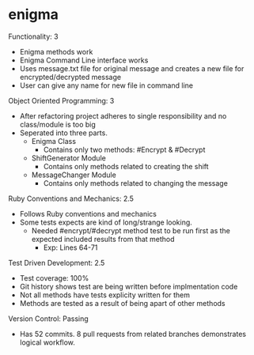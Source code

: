 # enigma

Functionality: 3
  - Enigma methods work
  - Enigma Command Line interface works
  - Uses message.txt file for original message and creates a new file for encrypted/decrypted message 
  - User can give any name for new file in command line 

Object Oriented Programming: 3
  - After refactoring project adheres to single responsibility and no class/module is too big
  - Seperated into three parts. 
    * Enigma Class  
      - Contains only two methods: #Encrypt & #Decrypt       
    * ShiftGenerator Module 
      - Contains only methods related to creating the shift  
    * MessageChanger Module
      - Contains only methods related to changing the message

Ruby Conventions and Mechanics: 2.5 
  - Follows Ruby conventions and mechanics 
  - Some tests expects are kind of long/strange looking. 
    * Needed #encrypt/#decrypt method test to be run first as the expected included results from that method
      * Exp: Lines 64-71      

Test Driven Development: 2.5
  - Test coverage: 100%
  - Git history shows test are being written before implmentation code 
  - Not all methods have tests explicity written for them
  - Methods are tested as a result of being apart of other methods 

Version Control: Passing
  - Has 52 commits. 8 pull requests from related branches demonstrates logical workflow. 

